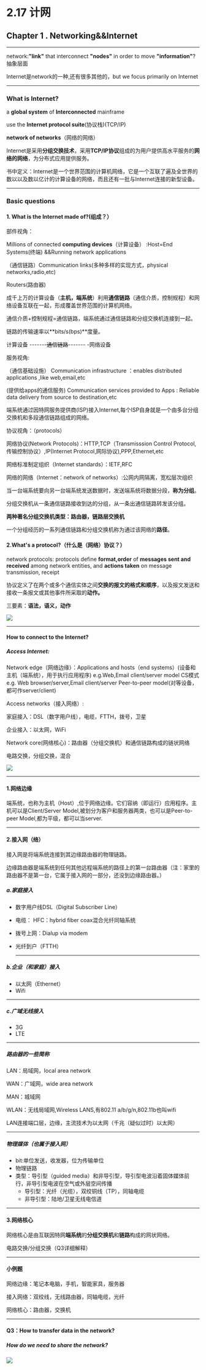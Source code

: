 # 2.17 计网

## Chapter 1 . Networking&&Internet

---

network:**"link"** that interconnect **"nodes"** in order to move **"information"**?抽象层面

Internet是network的一种,还有很多其他的，but we focus primarily on Internet

---

### What is Internet?

a **global system** of **Interconnected** mainframe  

use the **Internet protocol suite**(协议栈)(TCP/IP)

**network of networks**（网络的网络）

Internet是采用**分组交换技术**，采用**TCP/IP协议**组成的为用户提供高水平服务的**网络的网络**，为分布式应用提供服务。

书中定义：Internet是一个世界范围的计算机网络，它是一个互联了遍及全世界的数以以及数以亿计的计算设备的网络，而且还有一批与Internet连接的新型设备。

---

### Basic questions

#### 1. What is the Internet made of?(组成？）

部件视角：

Millions of connected **computing devices**（计算设备） :Host=End Systems(终端) &&Running network applications

（通信链路）Communication links(多种多样的实现方式，physical networks,radio,etc)

Routers(路由器)

成千上万的计算设备（**主机，端系统**）利用**通信链路**（通信介质，控制规程）和网络设备互联在一起，形成覆盖世界范围的计算机网络。

通信介质+控制规程=通信链路，端系统通过通信链路和分组交换机连接到一起。

链路的传输速率以**bits/s(bps)**度量。

计算设备  -------~~通信链路~~------- -网络设备

服务视角:

（通信基础设施） Communication infrastructure ：enables distributed applications   ,like web,email,etc

(提供给apps的通信服务) Communication services provided to Apps : Reliable data delivery from source to destination,etc

端系统通过因特网服务提供商(ISP)接入Internet,每个ISP自身就是一个由多台分组交换机和多段通信链路组成的网络。

协议视角：（protocols）

网络协议(Network Protocols)：HTTP,TCP（Transmisssion Control Protocol,传输控制协议）,IP(Internet Protocol,网际协议),PPP,Ethernet,etc

网络标准制定组织（Internet standards）：IETF,RFC

网络的网络（Internet：network of networks）:公网内网隔离，宽松层次组织

当一台端系统要向另一台端系统发送数据时，发送端系统将数据分段，**称为分组**。

分组交换机从一条通信链路接收到达的分组，从一条出通信链路转发该分组。

**两种著名分组交换机类型：路由器，链路层交换机**

一个分组经历的一系列通信链路和分组交换机称为通过该网络的**路径**。

#### 2.What's a protocol?（什么是（网络）协议？）

network protocols: protocols define **format,order** of **messages sent and received** among network entities, and **actions taken** on message transmission, receipt

协议定义了在两个或多个通信实体之间**交换的报文的格式和顺序**，以及报文发送和接收一条报文或其他事件所采取的**动作。**

三要素：**语法，语义，动作**

![](Images/打招呼.jpg)



---

#### How to connect to the Internet?

##### Access Internet:

Network edge（网络边缘）：Applications and hosts（end systems）(设备和主机（端系统），用于执行应用程序)    e.g.Web,Email   client/server model CS模式 e.g. Web browser/server,Email client/server     Peer-to-peer model(对等设备，都可作server/client)

Access networks（接入网络）:

家庭接入：DSL（数字用户线），电缆，FTTH，拨号，卫星

企业接入：以太网，WiFi

Network core(网络核心)：路由器（分组交换机）和通信链路构成的链状网络

电路交换，分组交换，混合

![](./端系统交互.jpg)

---

#### 1.网络边缘

端系统，也称为主机（Host）,位于网络边缘。它们容纳（即运行）应用程序。主机可以是Client/Server Model,被划分为客户和服务器两类，也可以是Peer-to-peer Model,都为平级，都可以当server.

---

#### 2.接入网（络）

接入网是将端系统连接到其边缘路由器的物理链路。

边缘路由器是端系统到任何其他远程端系统的路径上的第一台路由器（注：家里的路由器不是第一台，它属于接入网的一部分，还没到边缘路由器。）

##### a.家庭接入

- 数字用户线DSL（Digital Subscriber Line） 

- 电缆： HFC：hybrid fiber coax混合光纤同轴系统

- 拨号上网：Dialup via modem

- 光纤到户（FTTH）

  ----

  

##### b.企业（和家庭）接入

- 以太网（Ethernet）
- Wifi

---

##### c.广域无线接入

- 3G
- LTE

---

##### 路由器的一些简称

LAN：局域网，local area network

WAN：广域网，wide area network

MAN：城域网

WLAN：无线局域网,Wireless LANS,有802.11 a/b/g/n,802.11b也叫wifi

LAN连接端口层，边缘，主流技术为以太网（千兆（疑似过时）以太网）

---

##### 物理媒体（也属于接入网）

- bit:单位发送，收发器，位为传输单位
- 物理链路
- 类型：导引型（guided media）和非导引型，导引型电波沿着固体媒体前行，非导引型电波在空气或外层空间传播
  - 导引型：光纤（光缆），双绞铜线（TP），同轴电缆
  - 非导引型：陆地/卫星无线电信道
  

---

#### 3.网络核心

网络核心是由互联因特网**端系统**的**分组交换机**和**链路**构成的网状网络。

电路交换/分组交换（Q3详细解释）

---

#### 小例题

网络边缘：笔记本电脑，手机，智能家具，服务器

接入网络：双绞线，无线路由器，同轴电缆，光纤

网络核心：路由器，交换机

---

#### Q3：How to transfer data in the network?

##### How do we need to share the network?

![](./交换比较.png)











